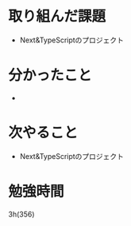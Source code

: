 # 取り組んだ課題

- Next&TypeScriptのプロジェクト

# 分かったこと

- 

# 次やること

- Next&TypeScriptのプロジェクト

# 勉強時間
3h(356)